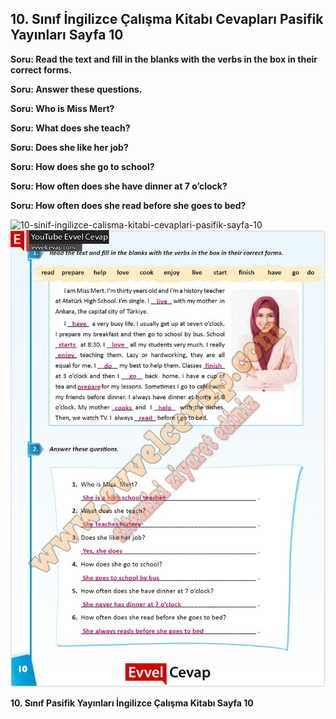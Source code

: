 ## 10. Sınıf İngilizce Çalışma Kitabı Cevapları Pasifik Yayınları Sayfa 10

**Soru: Read the text and fill in the blanks with the verbs in the box in their correct forms.**

**Soru: Answer these questions.**

**Soru: Who is Miss Mert?**

**Soru: What does she teach?**

**Soru: Does she like her job?**

**Soru: How does she go to school?**

**Soru: How often does she have dinner at 7 o’clock?**

**Soru: How often does she read before she goes to bed?**

![10-sinif-ingilizce-calisma-kitabi-cevaplari-pasifik-sayfa-10]()![10-sinif-ingilizce-calisma-kitabi-cevaplari-pasifik-sayfa-10](./image1.webp)

**10. Sınıf Pasifik Yayınları İngilizce Çalışma Kitabı Sayfa 10**